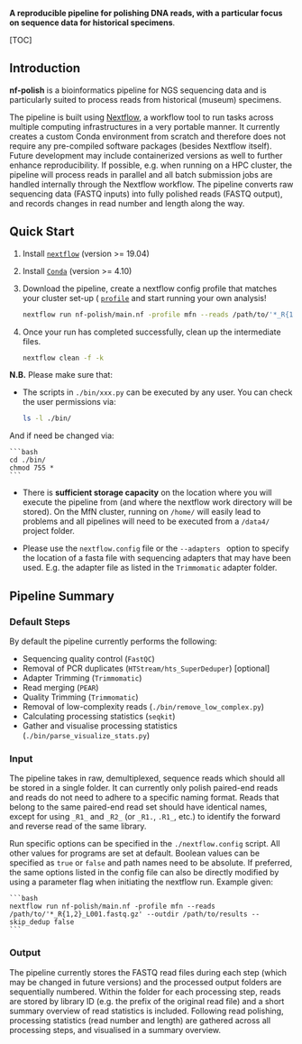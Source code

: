 **A reproducible pipeline for polishing DNA reads, with a particular focus on sequence data for historical specimens**.

[TOC]

## Introduction

**nf-polish** is a bioinformatics pipeline for NGS sequencing data and is particularly suited to process reads from historical (museum) specimens.

The pipeline is built using [Nextflow](https://www.nextflow.io), a workflow tool to run tasks across multiple computing infrastructures in a very portable manner. It currently creates a custom Conda environment from scratch and therefore does not require any pre-compiled software packages (besides Nextflow itself). Future development may include containerized versions as well to further enhance reproducibility. If possible, e.g. when running on a HPC cluster, the pipeline will process reads in parallel and all batch submission jobs are handled internally through the Nextflow workflow. The pipeline converts raw sequencing data (FASTQ inputs) into fully polished reads (FASTQ output), and records changes in read number and length along the way.

## Quick Start

1. Install [`nextflow`](https://www.nextflow.io/) (version >= 19.04) 
2. Install [`Conda`](https://conda.io/miniconda.html) (version >= 4.10) 
3. Download the pipeline, create a nextflow config profile that matches your cluster set-up ( [`profile`]( https://www.nextflow.io/docs/latest/config.html#config-profiles) and start running your own analysis!

    ```bash
    nextflow run nf-polish/main.nf -profile mfn --reads /path/to/'*_R{1,2}_L001.fastq.gz'
    ```
4. Once your run has completed successfully, clean up the intermediate files.

    ```bash
    nextflow clean -f -k
    ```

**N.B.** Please make sure that:
* The scripts in `./bin/xxx.py` can be executed by any user. You can check the user permissions via:

    ```bash
    ls -l ./bin/
    ```
And if need be changed via:

    ```bash
    cd ./bin/
    chmod 755 *
    ```

* There is **sufficient storage capacity** on the location where you will execute the pipeline from (and where the nextflow work directory will be stored). On the MfN cluster, running on `/home/` will easily lead to problems and all pipelines will need to be executed from a `/data4/` project folder.

* Please use the `nextflow.config` file or the `--adapters ` option to specify the location of a fasta file with sequencing adapters that may have been used. E.g. the adapter file as listed in the `Trimmomatic` adapter folder.

## Pipeline Summary

### Default Steps

By default the pipeline currently performs the following:

* Sequencing quality control (`FastQC`)
* Removal of PCR duplicates (`HTStream/hts_SuperDeduper`) [optional]
* Adapter Trimming (`Trimmomatic`)
* Read merging (`PEAR`)
* Quality Trimming (`Trimmomatic`)
* Removal of low-complexity reads (`./bin/remove_low_complex.py`)
* Calculating processing statistics (`seqkit`)
* Gather and visualise processing statistics (`./bin/parse_visualize_stats.py`)

### Input
The pipeline takes in raw, demultiplexed, sequence reads which should all be stored in a single folder. It can currently only polish paired-end reads and reads do not need to adhere to a specific naming format. Reads that belong to the same paired-end read set should have identical names, except for using `_R1_` and `_R2_` (or `_R1.`, `.R1_`, etc.) to identify the forward and reverse read of the same library.

Run specific options can  be specified in the `./nextflow.config` script. All other values for programs are set at default. Boolean values can be specified as `true` or `false` and path names need to be absolute. If preferred, the same options listed in the config file can also be directly modified by using a parameter flag when initiating the nextflow run. Example given:

    ```bash
    nextflow run nf-polish/main.nf -profile mfn --reads /path/to/'*_R{1,2}_L001.fastq.gz' --outdir /path/to/results --skip_dedup false
    ```

### Output
The pipeline currently stores the FASTQ read files during each step (which may be changed in future versions) and the processed output folders are sequentially numbered. Within the folder for each processing step, reads are stored by library ID (e.g. the prefix of the original read file) and a short summary overview of read statistics is included. Following read polishing, processing statistics (read number and length) are gathered across all processing steps, and visualised in a summary overview.
